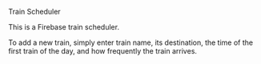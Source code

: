 Train Scheduler

This is a Firebase train scheduler. 

To add a new train, simply enter train name, its destination, the time of the first train of the day, and how frequently the train arrives. 